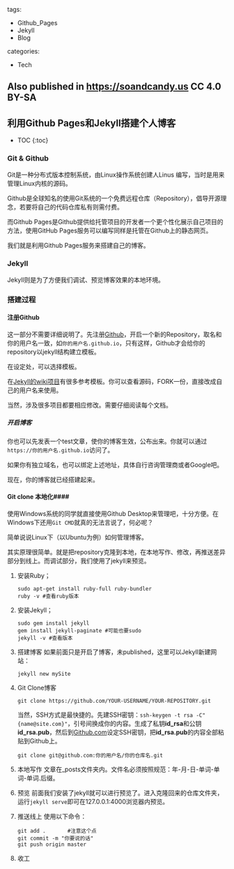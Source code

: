 ﻿tags:
- Github_Pages
- Jekyll
- Blog

categories:
- Tech

Also published in https://soandcandy.us
CC 4.0 BY-SA
----

## 利用Github Pages和Jekyll搭建个人博客 ##

* TOC
{:toc}

### Git & Github ###

Git是一种分布式版本控制系统，由Linux操作系统创建人Linus 编写，当时是用来管理Linux内核的源码。

Github是全球知名的使用Git系统的一个免费远程仓库（Repository），倡导开源理念，若要将自己的代码仓库私有则需付费。

而Github Pages是Github提供给托管项目的开发者一个更个性化展示自己项目的方法，使用GitHub Pages服务可以编写同样是托管在Github上的静态网页。

我们就是利用Github Pages服务来搭建自己的博客。

### Jekyll ###
Jekyll则是为了方便我们调试、预览博客效果的本地环境。

### 搭建过程 ###

#### 注册Github ####

这一部分不需要详细说明了。先注册[Github](https://github.com)，开启一个新的Repository，取名和你的用户名一致，如`你的用户名.github.io`，只有这样，Github才会给你的repository以jekyll结构建立模板。

在设定处，可以选择模板。

在[Jekyll的wiki项目](https://github.com/jekyll/jekyll/wiki/sites)有很多参考模板。你可以查看源码，FORK一份，直接改成自己的用户名来使用。

当然，涉及很多项目都要相应修改。需要仔细阅读每个文档。

##### 开启博客 #####

你也可以先发表一个test文章，使你的博客生效，公布出来。你就可以通过`https://你的用户名.github.io`访问了。

如果你有独立域名，也可以绑定上述地址，具体自行咨询管理商或者Google吧。

现在，你的博客就已经搭建起来。

#### Git clone 本地化####

使用Windows系统的同学就直接使用Github Desktop来管理吧，十分方便。在Windows下还用`Git CMD`就真的无法言说了，何必呢？

简单说说Linux下（以Ubuntu为例）如何管理博客。

其实原理很简单。就是把repository克隆到本地，在本地写作、修改，再推送差异部分到线上。而调试部分，我们使用了jekyll来预览。

1. 安装Ruby；
    ```
    sudo apt-get install ruby-full ruby-bundler
    ruby -v #查看ruby版本
    ```
    
2. 安装Jekyll；
    ```
    sudo gem install jekyll 
    gem install jekyll-paginate #可能也要sudo
    jekyll -v #查看版本
    ```
    
3. 搭建博客
    如果前面只是开启了博客，未published，这里可以Jekyll新建网站：
    ```
    jekyll new mySite
    ```
    
4. Git Clone博客
    ```
    git clone https://github.com/YOUR-USERNAME/YOUR-REPOSITORY.git
    ```
    
    当然，SSH方式是最快捷的。先建SSH密钥：`ssh-keygen -t rsa -C"{name@site.com}"`，引号间换成你的内容。生成了私钥**id_rsa**和公钥**id_rsa.pub**，然后到[Github.com](https://github.com)设定SSH密钥，把**id_rsa.pub**的内容全部粘贴到Github上。
    
    ```
    git clone git@github.com:你的用户名/你的仓库名.git
    ```
    
5. 本地写作
    文章在_posts文件夹内。文件名必须按照规范：年-月-日-单词-单词-单词.后缀。

6. 预览
前面我们安装了jekyll就可以进行预览了。进入克隆回来的仓库文件夹，运行`jekyll serve`即可在127.0.0.1:4000浏览器内预览。

7. 推送线上
使用以下命令：
    ```
    git add .       #注意这个点
    git commit -m "你要说的话"
    git push origin master
    ```
    
8. 收工

